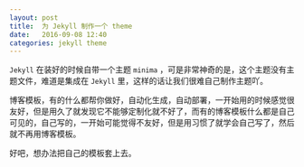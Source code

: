 ```yaml
---
layout: post
title:  为 Jekyll 制作一个 theme
date:   2016-09-08 12:40
categories: jekyll theme
---
```


`Jekyll` 在装好的时候自带一个主题 `minima` ，可是非常神奇的是，这个主题没有主题文件，难道是集成在 `Jekyll` 里，这样的话让我们很难自己制作主题吖。

博客模板，有的什么都帮你做好，自动化生成，自动部署，一开始用的时候感觉很友好，但是用久了就发现它不能够定制化就不好了，而有的博客模板什么都是自己可见的，自己写的，一开始可能觉得不友好，但是用习惯了就学会自己写了，然后就不再用博客模板。

好吧，想办法把自己的模板套上去。

